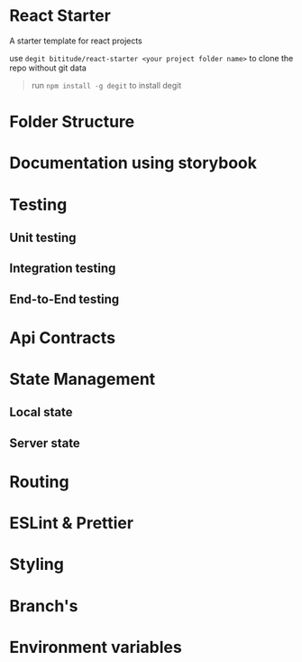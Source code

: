 # React Starter

A starter template for react projects

use `degit bititude/react-starter <your project folder name>` to clone the repo without git data

> run `npm install -g degit` to install degit

# Folder Structure

# Documentation using storybook

# Testing

## Unit testing

## Integration testing

## End-to-End testing

# Api Contracts

# State Management

## Local state

## Server state

# Routing

# ESLint & Prettier

# Styling

# Branch's

# Environment variables
